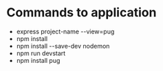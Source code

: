 <h1>Commands to application</h1>

<ul>
<li>express project-name --view=pug</li>
<li>npm install</li>
<li>npm install --save-dev nodemon</li>
<li>npm run devstart</li>
<li>npm install pug</li>
</ul>
